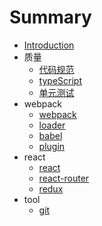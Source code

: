 # Summary

* [Introduction](README.md)
* 质量
    * [代码规范](src/quality/lint.md)
    * [typeScript](src/quality/typeScript.md)
    * [单元测试](src/quality/jest.md)
* webpack
    * [webpack](src/webpack/webpack.md)
    * [loader](src/webpack/loader.md)
    * [babel](src/webpack/babel.md)
    * [plugin](src/webpack/plugin.md)
* react
    * [react](src/react/react.md)
    * [react-router](src/react/react-router.md)
    * [redux](src/react/redux.md)
* tool
    * [git](src/tool/git.md)


